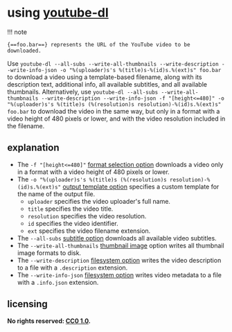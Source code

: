 # using [youtube-dl]

!!! note
    
    {==foo.bar==} represents the URL of the YouTube video to be downloaded.

Use `youtube-dl --all-subs --write-all-thumbnails --write-description --write-info-json -o "%(uploader)s's %(title)s-%(id)s.%(ext)s" foo.bar` to download a video using a template-based filename, along with its description text, additional info, all available subtitles, and all available thumbnails. Alternatively, use `youtube-dl --all-subs --write-all-thumbnails --write-description --write-info-json -f "[height<=480]" -o "%(uploader)s's %(title)s (%(resolution)s resolution)-%(id)s.%(ext)s" foo.bar` to download the video in the same way, but only in a format with a video height of 480 pixels or lower, and with the video resolution included in the filename.

## explanation

- The `-f "[height<=480]"` [format selection option](https://github.com/rg3/youtube-dl/blob/master/README.md#format-selection) downloads a video only in a format with a video height of 480 pixels or lower.
- The `-o "%(uploader)s's %(title)s (%(resolution)s resolution)-%(id)s.%(ext)s"` [output template option](https://github.com/rg3/youtube-dl/blob/master/README.md#output-template) specifies a custom template for the name of the output file.
    - `uploader` specifies the video uploader's full name.
    - `title` specifies the video title.
    - `resolution` specifies the video resolution.
    - `id` specifies the video identifier.
    - `ext` specifies the video filename extension.
- The `--all-subs` [subtitle option](https://github.com/rg3/youtube-dl/blob/master/README.md#subtitle-options) downloads all available video subtitles.
- The `--write-all-thumbnails` [thumbnail image](https://github.com/rg3/youtube-dl/blob/master/README.md#thumbnail-images) option writes all thumbnail image formats to disk.
- The `--write-description` [filesystem option](https://github.com/rg3/youtube-dl/blob/master/README.md#filesystem-options) writes the video description to a file with a `.description` extension.
- The `--write-info-json` [filesystem option](https://github.com/rg3/youtube-dl/blob/master/README.md#filesystem-options) writes video metadata to a file with a `.info.json` extension.

## licensing
**No rights reserved: [CC0 1.0](https://creativecommons.org/publicdomain/zero/1.0/).**

[youtube-dl]: https://rg3.github.io/youtube-dl/
